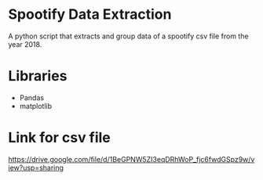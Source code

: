 # Spootify Data Extraction
A python script that extracts and group data of a spootify csv file from the year 2018.

# Libraries
- Pandas
- matplotlib

# Link for csv file
https://drive.google.com/file/d/1BeGPNW5ZI3eqDRhWoP_fjc6fwdGSpz9w/view?usp=sharing
